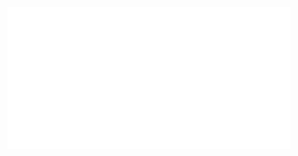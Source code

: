 <div>
  <img src="header.svg" alt="Click to see the source">
</div>
<!--
### Hello World!

I am an IT student, technician, and a Linux enjoyer! 

I also like to mess around with programming too. 

Please check out cupidfetch if you are interested in C Linux programming.

I'm learning: 
* C, Java, Rust
* Unix, GNU/Linux, CLI Tools, TUI Tools
* Some light web-dev (PHP, MySQL, XAMPP)

I'm interested in:
* Arch GNU/Linux
* FOSS, and more!

**frankischilling/frankischilling** is a ✨ _special_ ✨ repository because its `README.md` (this file) appears on your GitHub profile.

Here are some ideas to get you started:

- 🔭 I’m currently working on ...
- 🌱 I’m currently learning ...
- 👯 I’m looking to collaborate on ...
- 🤔 I’m looking for help with ...
- 💬 Ask me about ...
- 📫 How to reach me: ...
- 😄 Pronouns: ...
- ⚡ Fun fact: ...
-->
